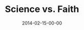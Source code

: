 ---
layout: message
category: message
series: "Heavyweights 2"
title: "Science vs. Faith"
date: 2014-02-15-00-00
message_id: 848
audio: "http://s3.amazonaws.com/crossroads-media/media/legacy/mp3/heavyweights2_02.mp3"
audio-duration: "55:16"
program: "http://s3.amazonaws.com/crossroads-media/media/legacy/documents/02_15-16_14Program_LO.pdf"
description: "Are science and faith mutually exclusive?"
video: "https://s3.amazonaws.com/crossroadsvideomessages/heavyweights2_02.mp4"
video-duration: "55:16"
video-image: "http://s3.amazonaws.com/crossroads-media/images/legacy/content/heavyweight2_02_still.jpg"
explicit: false
---